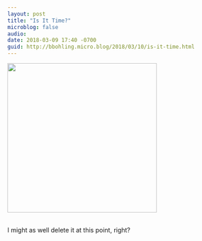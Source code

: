 ```yaml
---
layout: post
title: "Is It Time?"
microblog: false
audio: 
date: 2018-03-09 17:40 -0700
guid: http://bbohling.micro.blog/2018/03/10/is-it-time.html
---
```


<a href="http://micro.brandonbohling.com/uploads/2018/13642d0c41.jpg"><img src="http://micro.brandonbohling.com/uploads/2018/13642d0c41.jpg" width="337" height="600" style="height: auto;" class="sunlit_image" /></a>

<br />I might as well delete it at this point, right?

